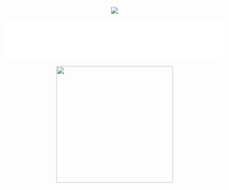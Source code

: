 <p align="center">
  <img src="https://capsule-render.vercel.app/api?type=waving&color=gradient&height=90"/>
</p>
<p align="center">
<img src="./k.svg"
</p>
<p align="center">
<img src="https://media.giphy.com/media/QvpqTCiEcwtvx6wwJK/giphy.gif" width="270" height="270" frameBorder="0" class="giphy-embed" allowFullScreen></img></p>
</p>

